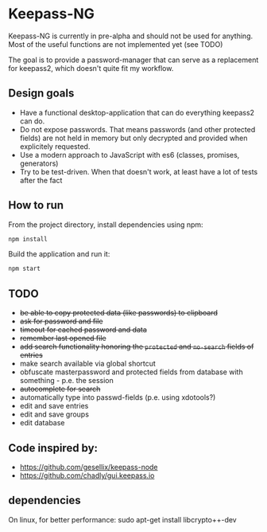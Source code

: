 # Keepass-NG

Keepass-NG is currently in pre-alpha and should not be used for anything.
Most of the useful functions are not implemented yet (see TODO)

The goal is to provide a password-manager that can serve as a replacement for keepass2, 
which doesn't quite fit my workflow.


## Design goals

- Have a functional desktop-application that can do everything keepass2 can do.
- Do not expose passwords. 
    That means passwords (and other protected fields) are not held in memory but only decrypted 
    and provided when explicitely requested.
- Use a modern approach to JavaScript with es6 (classes, promises, generators)
- Try to be test-driven. When that doesn't work, at least have a lot of tests after the fact


## How to run

From the project directory, install dependencies using npm:

```bash
npm install
```

Build the application and run it:

```bash
npm start
```
    

## TODO
- ~~be able to copy protected data (like passwords) to clipboard~~
- ~~ask for password and file~~
- ~~timeout for cached password and data~~
- ~~remember last opened file~~
- ~~add search functionality honoring the `protected` and `no-search` fields of entries~~
- make search available via global shortcut
- obfuscate masterpassword and protected fields from database with something - p.e. the session
- ~~autocomplete for search~~
- automatically type into passwd-fields (p.e. using xdotools?) 
- edit and save entries
- edit and save groups
- edit database


## Code inspired by:
- https://github.com/gesellix/keepass-node
- https://github.com/chadly/gui.keepass.io

## dependencies
On linux, for better performance:
sudo apt-get install libcrypto++-dev
